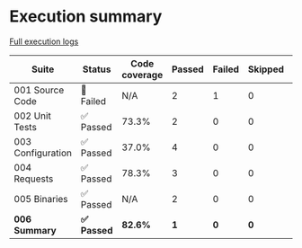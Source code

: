 # Execution summary

[Full execution logs](https://madworx.github.io/caddy-put-upload/results/5316752347/log.html)

| Suite | Status | Code coverage | Passed | Failed | Skipped | Time duration | Links |
| --- | --- | --- | --- | --- | --- | --- | --- |
| 001 Source Code | 🔴 Failed | N/A | 2 | 1 | 0 | 110.703s |  |
| 002 Unit Tests | ✅ Passed | 73.3% | 2 | 0 | 0 | 20.825s | [Report](https://madworx.github.io/caddy-put-upload/results/5316752347/002_unit_tests.robot.coverage.html), [Coverage](https://madworx.github.io/caddy-put-upload/results/5316752347/002_unit_tests.robot.coverage) |
| 003 Configuration | ✅ Passed | 37.0% | 4 | 0 | 0 | 11.548s | [Report](https://madworx.github.io/caddy-put-upload/results/5316752347/003_configuration.robot.coverage.html), [Coverage](https://madworx.github.io/caddy-put-upload/results/5316752347/003_configuration.robot.coverage) |
| 004 Requests | ✅ Passed | 78.3% | 3 | 0 | 0 | 5.457s | [Report](https://madworx.github.io/caddy-put-upload/results/5316752347/004_requests.robot.coverage.html), [Coverage](https://madworx.github.io/caddy-put-upload/results/5316752347/004_requests.robot.coverage) |
| 005 Binaries | ✅ Passed | N/A | 2 | 0 | 0 | 171.09s |  |
| **006 Summary** | **✅ Passed** | **82.6%** | **1** | **0** | **0** | **1.401s** | **[Report](https://madworx.github.io/caddy-put-upload/results/5316752347/006_summary.robot.coverage.html), [Coverage](https://madworx.github.io/caddy-put-upload/results/5316752347/006_summary.robot.coverage)** |
